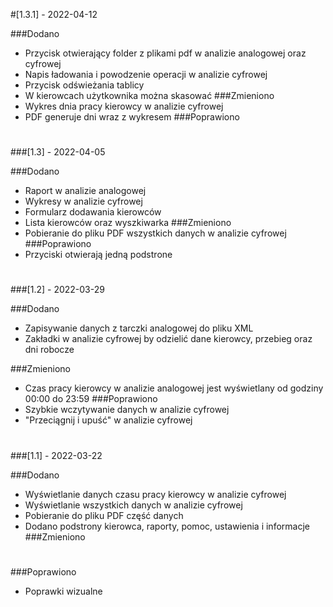 #[1.3.1] - 2022-04-12

###Dodano
- Przycisk otwierający folder z plikami pdf w analizie analogowej oraz cyfrowej
- Napis ładowania i powodzenie operacji w analizie cyfrowej
- Przycisk odświeżania tablicy
- W kierowcach użytkownika można skasować
###Zmieniono
- Wykres dnia pracy kierowcy w analizie cyfrowej
- PDF generuje dni wraz z wykresem
###Poprawiono

#
#
###[1.3] - 2022-04-05

###Dodano
- Raport w analizie analogowej
- Wykresy w analizie cyfrowej
- Formularz dodawania kierowców
- Lista kierowców oraz wyszkiwarka
###Zmieniono
- Pobieranie do pliku PDF wszystkich danych w analizie cyfrowej
###Poprawiono
- Przyciski otwierają jedną podstrone
#
#
###[1.2] - 2022-03-29

###Dodano
- Zapisywanie danych z tarczki analogowej do pliku XML
- Zakładki w analizie cyfrowej by odzielić dane kierowcy, przebieg oraz dni robocze

###Zmieniono
- Czas pracy kierowcy w analizie analogowej jest wyświetlany od godziny 00:00 do 23:59
###Poprawiono
- Szybkie wczytywanie danych w analizie cyfrowej
- "Przeciągnij i upuść" w analizie cyfrowej
#
#
###[1.1] - 2022-03-22

###Dodano
- Wyświetlanie danych czasu pracy kierowcy w analizie cyfrowej
- Wyświetlanie wszystkich danych w analizie cyfrowej
- Pobieranie do pliku PDF część danych
- Dodano podstrony kierowca, raporty, pomoc, ustawienia i informacje
###Zmieniono
#
###Poprawiono
- Poprawki wizualne 
